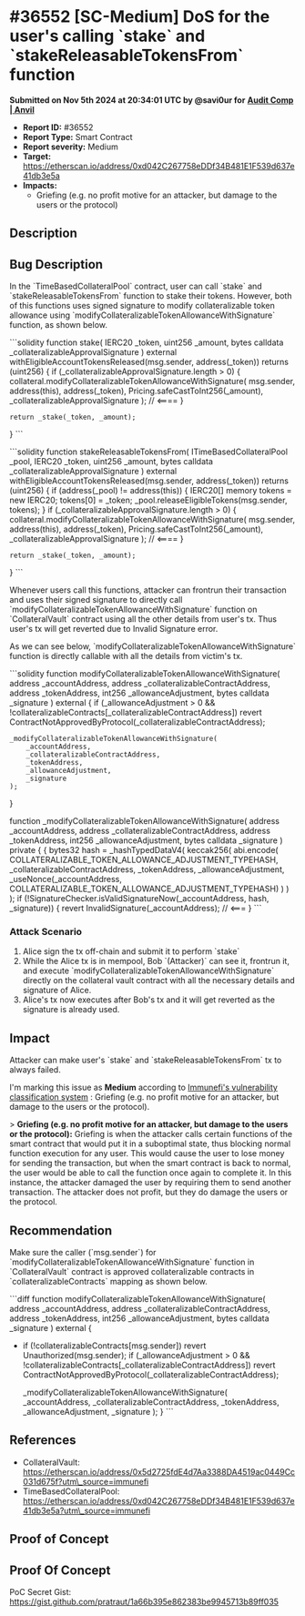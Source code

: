 # #36552 \[SC-Medium] DoS for the user's calling \`stake\` and \`stakeReleasableTokensFrom\` function

**Submitted on Nov 5th 2024 at 20:34:01 UTC by @savi0ur for** [**Audit Comp | Anvil**](https://immunefi.com/audit-competition/audit-comp-anvil)

* **Report ID:** #36552
* **Report Type:** Smart Contract
* **Report severity:** Medium
* **Target:** https://etherscan.io/address/0xd042C267758eDDf34B481E1F539d637e41db3e5a
* **Impacts:**
  * Griefing (e.g. no profit motive for an attacker, but damage to the users or the protocol)

## Description

## Bug Description

In the \`TimeBasedCollateralPool\` contract, user can call \`stake\` and \`stakeReleasableTokensFrom\` function to stake their tokens. However, both of this functions uses signed signature to modify collateralizable token allowance using \`modifyCollateralizableTokenAllowanceWithSignature\` function, as shown below.

\`\`\`solidity function stake( IERC20 \_token, uint256 \_amount, bytes calldata \_collateralizableApprovalSignature ) external withEligibleAccountTokensReleased(msg.sender, address(\_token)) returns (uint256) { if (\_collateralizableApprovalSignature.length > 0) { collateral.modifyCollateralizableTokenAllowanceWithSignature( msg.sender, address(this), address(\_token), Pricing.safeCastToInt256(\_amount), \_collateralizableApprovalSignature ); // <==== }

```
return _stake(_token, _amount);
```

} \`\`\`

\`\`\`solidity function stakeReleasableTokensFrom( ITimeBasedCollateralPool \_pool, IERC20 \_token, uint256 \_amount, bytes calldata \_collateralizableApprovalSignature ) external withEligibleAccountTokensReleased(msg.sender, address(\_token)) returns (uint256) { if (address(\_pool) != address(this)) { IERC20\[] memory tokens = new IERC20; tokens\[0] = \_token; \_pool.releaseEligibleTokens(msg.sender, tokens); } if (\_collateralizableApprovalSignature.length > 0) { collateral.modifyCollateralizableTokenAllowanceWithSignature( msg.sender, address(this), address(\_token), Pricing.safeCastToInt256(\_amount), \_collateralizableApprovalSignature ); // <==== }

```
return _stake(_token, _amount);
```

} \`\`\`

Whenever users call this functions, attacker can frontrun their transaction and uses their signed signature to directly call \`modifyCollateralizableTokenAllowanceWithSignature\` function on \`CollateralVault\` contract using all the other details from user's tx. Thus user's tx will get reverted due to Invalid Signature error.

As we can see below, \`modifyCollateralizableTokenAllowanceWithSignature\` function is directly callable with all the details from victim's tx.

\`\`\`solidity function modifyCollateralizableTokenAllowanceWithSignature( address \_accountAddress, address \_collateralizableContractAddress, address \_tokenAddress, int256 \_allowanceAdjustment, bytes calldata \_signature ) external { if (\_allowanceAdjustment > 0 && !collateralizableContracts\[\_collateralizableContractAddress]) revert ContractNotApprovedByProtocol(\_collateralizableContractAddress);

```
_modifyCollateralizableTokenAllowanceWithSignature(
    _accountAddress,
    _collateralizableContractAddress,
    _tokenAddress,
    _allowanceAdjustment,
    _signature
);
```

}

function \_modifyCollateralizableTokenAllowanceWithSignature( address \_accountAddress, address \_collateralizableContractAddress, address \_tokenAddress, int256 \_allowanceAdjustment, bytes calldata \_signature ) private { { bytes32 hash = \_hashTypedDataV4( keccak256( abi.encode( COLLATERALIZABLE\_TOKEN\_ALLOWANCE\_ADJUSTMENT\_TYPEHASH, \_collateralizableContractAddress, \_tokenAddress, \_allowanceAdjustment, \_useNonce(\_accountAddress, COLLATERALIZABLE\_TOKEN\_ALLOWANCE\_ADJUSTMENT\_TYPEHASH) ) ) ); if (!SignatureChecker.isValidSignatureNow(\_accountAddress, hash, \_signature)) { revert InvalidSignature(\_accountAddress); // <=== } \`\`\`

### Attack Scenario

1. Alice sign the tx off-chain and submit it to perform \`stake\`
2. While the Alice tx is in mempool, Bob \`(Attacker)\` can see it, frontrun it, and execute \`modifyCollateralizableTokenAllowanceWithSignature\` directly on the collateral vault contract with all the necessary details and signature of Alice.
3. Alice's tx now executes after Bob's tx and it will get reverted as the signature is already used.

## Impact

Attacker can make user's \`stake\` and \`stakeReleasableTokensFrom\` tx to always failed.

I'm marking this issue as **Medium** according to [Immunefi's vulnerability classification system](https://immunefi.com/immunefi-vulnerability-severity-classification-system-v2-3/) : Griefing (e.g. no profit motive for an attacker, but damage to the users or the protocol).

\> **Griefing (e.g. no profit motive for an attacker, but damage to the users or the protocol):** Griefing is when the attacker calls certain functions of the smart contract that would put it in a suboptimal state, thus blocking normal function execution for any user. This would cause the user to lose money for sending the transaction, but when the smart contract is back to normal, the user would be able to call the function once again to complete it. In this instance, the attacker damaged the user by requiring them to send another transaction. The attacker does not profit, but they do damage the users or the protocol.

## Recommendation

Make sure the caller (\`msg.sender\`) for \`modifyCollateralizableTokenAllowanceWithSignature\` function in \`CollateralVault\` contract is approved collateralizable contracts in \`collateralizableContracts\` mapping as shown below.

\`\`\`diff function modifyCollateralizableTokenAllowanceWithSignature( address \_accountAddress, address \_collateralizableContractAddress, address \_tokenAddress, int256 \_allowanceAdjustment, bytes calldata \_signature ) external {

*   if (!collateralizableContracts\[msg.sender]) revert Unauthorized(msg.sender); if (\_allowanceAdjustment > 0 && !collateralizableContracts\[\_collateralizableContractAddress]) revert ContractNotApprovedByProtocol(\_collateralizableContractAddress);

    \_modifyCollateralizableTokenAllowanceWithSignature( \_accountAddress, \_collateralizableContractAddress, \_tokenAddress, \_allowanceAdjustment, \_signature ); } \`\`\`

## References

* CollateralVault: https://etherscan.io/address/0x5d2725fdE4d7Aa3388DA4519ac0449Cc031d675f?utm\_source=immunefi
* TimeBasedCollateralPool: https://etherscan.io/address/0xd042C267758eDDf34B481E1F539d637e41db3e5a?utm\_source=immunefi

## Proof of Concept

## Proof Of Concept

PoC Secret Gist: https://gist.github.com/pratraut/1a66b395e862383be9945713b89ff035
